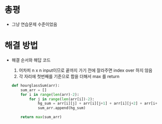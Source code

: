 # 총평

- 그냥 연습문제 수준이었음

# 해결 방법

- 해결 순서와 해답 코드

  1. 어차피 n x n input이므로 끝까지 가기 전에 잘라주면 index over 하지 않음
  2. 각 자리에 첫번째를 기준으로 합을 더해서 max 를 return

  ```python
  def hourglassSum(arr):
      sum_arr = []
      for i in range(len(arr)-2):
          for j in range(len(arr[i])-2):
              hg_sum = arr[i][j] + arr[i][j+1] + arr[i][j+2] + arr[i+1][j+1] + arr[i+2][j] + arr[i+2][j+1] + arr[i+2][j+2]
              sum_arr.append(hg_sum)
          
      return max(sum_arr)
  ```
